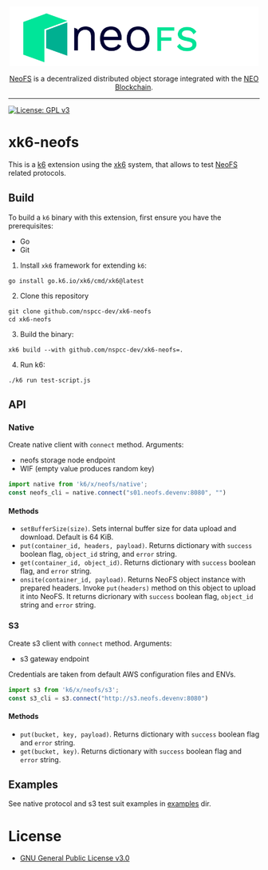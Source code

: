 <p align="center">
<img src="./.github/logo.svg" width="500px" alt="NeoFS">
</p>
<p align="center">
  <a href="https://fs.neo.org">NeoFS</a> is a decentralized distributed object storage integrated with the <a href="https://neo.org">NEO Blockchain</a>.
</p>

---
[![License: GPL v3](https://img.shields.io/badge/License-GPLv3-blue.svg)](https://www.gnu.org/licenses/gpl-3.0)

# xk6-neofs

This is a [k6](https://go.k6.io/k6) extension using the 
[xk6](https://github.com/k6io/xk6) system, that allows to test 
[NeoFS](https://github.com/nspcc-dev/neofs-node) related protocols.

## Build

To build a `k6` binary with this extension, first ensure you have the prerequisites:

- Go
- Git

1. Install `xk6` framework for extending `k6`:
```shell
go install go.k6.io/xk6/cmd/xk6@latest
```

2. Clone this repository
```shell
git clone github.com/nspcc-dev/xk6-neofs
cd xk6-neofs
```

3. Build the binary:
```shell
xk6 build --with github.com/nspcc-dev/xk6-neofs=.
```

4. Run k6:
```shell
./k6 run test-script.js
```

## API

### Native

Create native client with `connect` method. Arguments:
- neofs storage node endpoint
- WIF (empty value produces random key)

```js
import native from 'k6/x/neofs/native';
const neofs_cli = native.connect("s01.neofs.devenv:8080", "")
```

#### Methods
- `setBufferSize(size)`. Sets internal buffer size for data upload and 
  download. Default is 64 KiB.
- `put(container_id, headers, payload)`. Returns dictionary with `success` 
  boolean flag, `object_id` string, and `error` string.
- `get(container_id, object_id)`. Returns dictionary with `success` boolean
  flag, and `error` string.
- `onsite(container_id, payload)`. Returns NeoFS object instance with prepared
  headers. Invoke `put(headers)` method on this object to upload it into NeoFS.
  It returns dicrionary with `success` boolean flag, `object_id` string and
  `error` string.

### S3

Create s3 client with `connect` method. Arguments:
- s3 gateway endpoint

Credentials are taken from default AWS configuration files and ENVs.

```js
import s3 from 'k6/x/neofs/s3';
const s3_cli = s3.connect("http://s3.neofs.devenv:8080")
```

#### Methods
- `put(bucket, key, payload)`. Returns dictionary with `success` boolean flag 
  and `error` string.
- `get(bucket, key)`. Returns dictionary with `success` boolean flag and `error`
  string.

## Examples

See native protocol and s3 test suit examples in [examples](./examples) dir.

# License

- [GNU General Public License v3.0](LICENSE)
